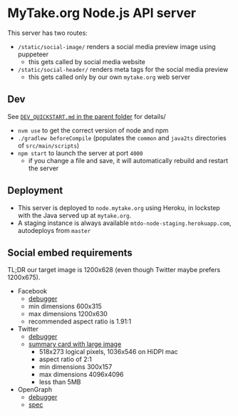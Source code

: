 # MyTake.org Node.js API server

This server has two routes:

- `/static/social-image/` renders a social media preview image using puppeteer
  - this gets called by social media website
- `/static/social-header/` renders meta tags for the social media preview
  - this gets called only by our own `mytake.org` web server

## Dev

See [`DEV_QUICKSTART.md` in the parent folder](../DEV_QUICKSTART.md) for details/ 


- `nvm use` to get the correct version of node and npm
- `./gradlew beforeCompile` (populates the `common` and `java2ts` directories of `src/main/scripts`)
- `npm start` to launch the server at port `4000`
    - if you change a file and save, it will automatically rebuild and restart the server

## Deployment

- This server is deployed to `node.mytake.org` using Heroku, in lockstep with the Java served up at `mytake.org`.
- A staging instance is always available `mtdo-node-staging.herokuapp.com`, autodeploys from `master`

## Social embed requirements

TL;DR our target image is 1200x628 (even though Twitter maybe prefers 1200x675).

- Facebook
  - [debugger](https://developers.facebook.com/tools/debug/)
  - min dimensions 600x315
  - max dimensions 1200x630
  - recommended aspect ratio is 1.91:1
- Twitter
  - [debugger](https://cards-dev.twitter.com/validator)
  - [summary card with large image](https://developer.twitter.com/en/docs/twitter-for-websites/cards/overview/summary-card-with-large-image)
    - 518x273 logical pixels, 1036x546 on HiDPI mac
    - aspect ratio of 2:1
    - min dimensions 300x157
    - max dimensions 4096x4096
    - less than 5MB
- OpenGraph
  - [debugger](https://search.google.com/structured-data/testing-tool/u/0/)
  - [spec](https://ogp.me/)

